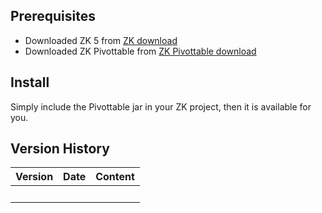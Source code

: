## Prerequisites

- Downloaded ZK 5 from [ZK
  download](http://www.zkoss.org/download/zk.dsp)
- Downloaded ZK Pivottable from [ZK Pivottable
  download](http://www.zkoss.org/download/zkpivottable.dsp)

## Install

Simply include the Pivottable jar in your ZK project, then it is
available for you.

## Version History

| Version | Date | Content |
|---------|------|---------|
|         |      |         |
